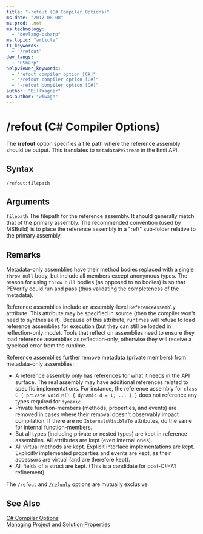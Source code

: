 ```yaml
---
title: "-refout (C# Compiler Options)"
ms.date: "2017-08-08"
ms.prod: .net
ms.technology: 
  - "devlang-csharp"
ms.topic: "article"
f1_keywords: 
  - "/refout"
dev_langs: 
  - "CSharp"
helpviewer_keywords: 
  - "refout compiler option [C#]"
  - "/refout compiler option [C#]"
  - "-refout compiler option [C#]"
author: "BillWagner"
ms.author: "wiwagn"
---
```


# /refout (C# Compiler Options)

The **/refout** option specifies a file path where the reference assembly should be output. This translates to `metadataPeStream` in the Emit API.

## Syntax

```console
/refout:filepath
```

## Arguments

 `filepath`
The filepath for the reference assembly. It should generally match that of the primary assembly. The recommended convention (used by MSBuild) is to place the reference assembly in a "ref/" sub-folder relative to the primary assembly.

## Remarks

Metadata-only assemblies have their method bodies replaced with a single `throw null` body, but include all members except anonymous types. The reason for using `throw null` bodies (as opposed to no bodies) is so that PEVerify could run and pass (thus validating the completeness of the metadata).

Reference assemblies include an assembly-level `ReferenceAssembly` attribute. This attribute may be specified in source (then the compiler won't need to synthesize it). Because of this attribute, runtimes will refuse to load reference assemblies for execution (but they can still be loaded in reflection-only mode). Tools that reflect on assemblies need to ensure they load reference assemblies as reflection-only, otherwise they will receive a typeload error from the runtime.

Reference assemblies further remove metadata (private members) from metadata-only assemblies:

- A reference assembly only has references for what it needs in the API surface. The real assembly may have additional references related to specific implementations. For instance, the reference assembly for `class C { private void M() { dynamic d = 1; ... } }` does not reference any types required for `dynamic`.
- Private function-members (methods, properties, and events) are removed in cases where their removal doesn't observably impact compilation. If there are no `InternalsVisibleTo` attributes, do the same for internal function-members.
- But all types (including private or nested types) are kept in reference assemblies. All attributes are kept (even internal ones).
- All virtual methods are kept. Explicit interface implementations are kept. Explicitly implemented properties and events are kept, as their accessors are virtual (and are therefore kept).
- All fields of a struct are kept. (This is a candidate for post-C#-7.1 refinement)

The `/refout` and [`/refonly`](refonly-compiler-option.md) options are mutually exclusive.

## See Also
 [C# Compiler Options](../../../csharp/language-reference/compiler-options/index.md)   
 [Managing Project and Solution Properties](/visualstudio/ide/managing-project-and-solution-properties)

